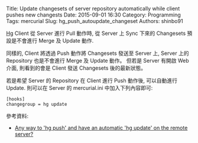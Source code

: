 Title: Update changesets of server repository automatically while client pushes new changests
Date: 2015-09-01 16:30
Category: Programming
Tags: mercurial
Slug: hg_push_autoupdate_changeset
Authors: shinbo91

[Hg][] Client 從 Server 進行 Pull 動作時, 從 Server 上 Sync 下來的 Changesets 預設是不會進行 Merge 及 Update 動作.

同樣的, Client 將透過 Push 動作將 Changesets 發送至 Server 上, Server 上的 Repository 也是不會進行 Merge 及 Update 動作。
但若是 Server 有開啟 Web 介面, 則看到的會是 Client 發送 Changesets 後的最新狀態。

若是希望 Server 的 Repository 在 Client 進行 Push 動作後, 可以自動進行 Update.
則可以在 Server 的 mercurial.ini 中加入下列內容即可:

```
[hooks]
changegroup = hg update
```

參考資料:

- [Any way to 'hg push' and have an automatic 'hg update' on the remote server?](https://mercurial.selenic.com/wiki/FAQ#FAQ.2FCommonProblems.Any_way_to_.27hg_push.27_and_have_an_automatic_.27hg_update.27_on_the_remote_server.3F)

[Hg]: https://mercurial.selenic.com/
